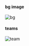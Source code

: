 #### bg image
![bg](https://github.com/JovanMwesigwa/enve-bucket/assets/62109301/93ff95d2-de25-44a0-8004-ca982400bfb7)

#### teams
![team](https://github.com/JovanMwesigwa/enve-bucket/assets/62109301/0b6440c2-99f0-4375-97e7-aaef4572b5ae)

